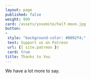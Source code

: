 ```yaml
---
layout: page
published: false
weight: 999
card: /assets/yosemite/half-moon.jpg
button:
-
 style: "background-color: #0092f4;"
 text: Support us on Patreon
 url: {{ site.patreon }}
 card: true
title: Thanks to You
---
```


We have a lot more to say.
